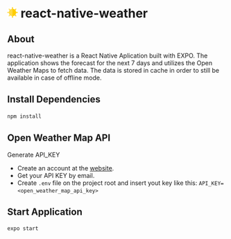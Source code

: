 # <img src="./assets/icons/sun.png" style="width: 24px;"/> react-native-weather

## About

react-native-weather is a React Native Aplication built with EXPO. The application shows the forecast for the next 7 days and utilizes the Open Weather Maps to fetch data. The data is stored in cache in order to still be available in case of offline mode.

## Install Dependencies

```bash
npm install
```

## Open Weather Map API

Generate API_KEY

- Create an account at the [website](https://openweathermap.org/).
- Get your API KEY by email.
- Create `.env` file on the project root and insert yout key like this: `API_KEY=<open_weather_map_api_key>`

## Start Application

```bash
expo start
```

